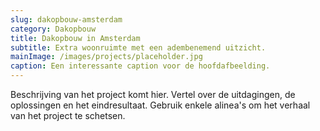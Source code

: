```yaml
---
slug: dakopbouw-amsterdam
category: Dakopbouw
title: Dakopbouw in Amsterdam
subtitle: Extra woonruimte met een adembenemend uitzicht.
mainImage: /images/projects/placeholder.jpg
caption: Een interessante caption voor de hoofdafbeelding.
---
```

Beschrijving van het project komt hier. Vertel over de uitdagingen, de oplossingen en het eindresultaat. Gebruik enkele alinea's om het verhaal van het project te schetsen.
